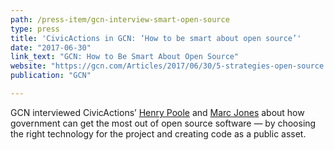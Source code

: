 ```yaml
---
path: /press-item/gcn-interview-smart-open-source
type: press
title: 'CivicActions in GCN: ‘How to be smart about open source’'
date: "2017-06-30"
link_text: "GCN: How to Be Smart About Open Source"
website: "https://gcn.com/Articles/2017/06/30/5-strategies-open-source.aspx"
publication: "GCN"

---
```


GCN interviewed CivicActions’ [Henry Poole](https://civicactions.com/team/henry-poole) and [Marc Jones](https://civicactions.com/team/marc-jones) about how government can get the most out of open source software — by choosing the right technology for the project and creating code as a public asset.
